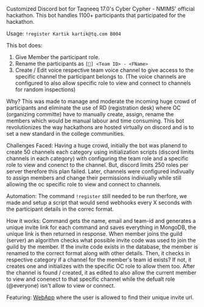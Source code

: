 Customized Discord bot for Taqneeq 17.0's Cyber Cypher - NMIMS' official hackathon.
This bot handles 1100+ participants that participated for the hackathon.

Usage:
`!register Kartik kartik@tq.com B004`

This bot does:
1. Give Member the participant role.
2. Rename the participants as `[🧠] <Team ID> - <FName>`
3. Create / Edit voice respective team voice channel to give access to the specific channel the participant belongs to. (The voice channels are configured to also allow specific role to view and connect to channels for random inspections)

Why?
This was made to manage and moderate the incoming huge crowd of participants and eliminate the use of RD (registration desk) where OC (organizing committe) have to manually create, assign, rename the members which would be manual labour and time consuming.
This bot revolutionizes the way hackathons are hosted virtually on discord and is to set a new standard in the college communities.

Challenges Faced:
Having a huge crowd, initially the bot was planend to create 50 channels each category using initialization scripts (discord limits channels in each category) with configuring the team role and a specific role to view and conenct to the channel.
But, discord limits 250 roles per server therefore this plan failed.
Later, channels were configured indivually to assign members and change their permissions indiviually while still allowing the oc specific role to view and connect to channels.

Automation:
The command `!register` still needed to be run therfore, we made and setup a script that would send webhooks every X seconds with the participant details in the correc format.

How it works:
Command gets the name, email and team-id and generates a unique invite link for each command and saves everything in MongoDB, the unique link is then returned in response.
When member joins the guild (server) an algorithm checks what possible invite code was used to join the guild by the member.
If the invite code exists in the database, the member is renamed to the correct format along with other details.
Then, it checks in respective category if a channel for the member's team id exists? If not, it creates one and initializes with the specific OC role to allow them too.
After the channel is found / created, it as edited to also allow the current member to view and conenect to that specific channel while the defualt role (@everyone) isn't allow to view or connect.

Featuring: [WebApp](https://github.com/KartikJain14/tq-dc-bot-web) where the user is allowed to find their unique invite url.

